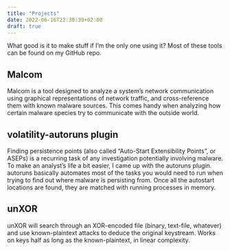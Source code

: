 ```yaml
---
title: "Projects"
date: 2022-06-16T22:30:39+02:00
draft: true
---
```


What good is it to make stuff if I’m the only one using it? Most of these tools can be found on my GitHub repo.

## Malcom
Malcom is a tool designed to analyze a system’s network communication using graphical representations of network traffic, and cross-reference them with known malware sources. This comes handy when analyzing how certain malware species try to communicate with the outside world.

## volatility-autoruns plugin
Finding persistence points (also called “Auto-Start Extensibility Points”, or ASEPs) is a recurring task of any investigation potentially involving malware. To make an analyst’s life a bit easier, I came up with the autoruns plugin. autoruns basically automates most of the tasks you would need to run when trying to find out where malware is persisting from. Once all the autostart locations are found, they are matched with running processes in memory.

## unXOR
unXOR will search through an XOR-encoded file (binary, text-file, whatever) and use known-plaintext attacks to deduce the original keystream. Works on keys half as long as the known-plaintext, in linear complexity.

